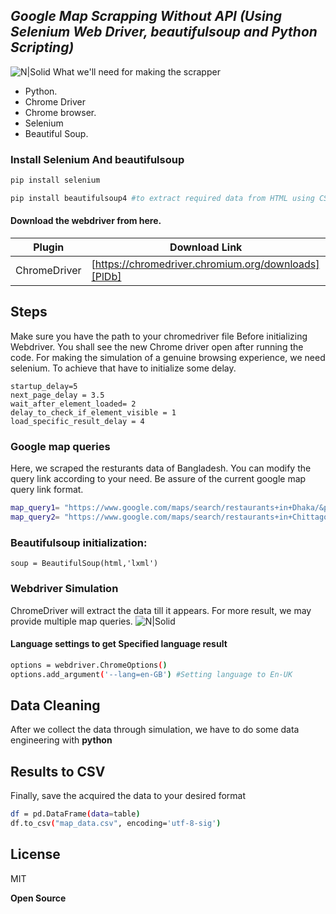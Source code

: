 ## _Google Map Scrapping Without API (Using Selenium Web Driver, beautifulsoup and Python Scripting)_

![N|Solid](https://i.ibb.co/FzfzLq4/scrape-google-maps-with-python-and-selenium-removebg-preview.png)
What we'll need for making the scrapper
- Python.
- Chrome Driver 
- Chrome browser.
- Selenium 
- Beautiful Soup.
### Install Selenium And beautifulsoup 

```sh 
pip install selenium
```
```sh 
pip install beautifulsoup4 #to extract required data from HTML using CSS selectors or XPath  
``` 


#### Download the webdriver from here. 
| Plugin | Download Link |
| ------ | ------ |
| ChromeDriver | [https://chromedriver.chromium.org/downloads][PlDb] |

## Steps
Make sure you have the path to your chromedriver file Before initializing Webdriver. You shall see the new Chrome driver open after running the code.
For making the simulation of a genuine browsing experience, we need selenium.
To achieve that have to initialize some delay.
```
startup_delay=5
next_page_delay = 3.5
wait_after_element_loaded= 2
delay_to_check_if_element_visible = 1
load_specific_result_delay = 4
```
### Google map queries

Here, we scraped the resturants data of Bangladesh. You can modify the query link according to your need. Be assure of the current google map query link format.
```sh
map_query1= "https://www.google.com/maps/search/restaurants+in+Dhaka/&pws=0"
map_query2= "https://www.google.com/maps/search/restaurants+in+Chittagong/&pws=0" 
```
### Beautifulsoup initialization:
```soup = BeautifulSoup(html,'lxml')```
### Webdriver Simulation
ChromeDriver will extract the data till it appears. For more result, we may provide multiple map queries.
![N|Solid](https://i.ibb.co/34RFx1Q/google-maps-HTML-parsing-768x518.png)
#### Language settings to get Specified language result
```sh
options = webdriver.ChromeOptions()
options.add_argument('--lang=en-GB') #Setting language to En-UK
```
## Data Cleaning
After we collect the data through simulation, we have to do some data engineering with **python**

## Results to CSV
Finally, save the acquired the data to your desired format
```sh
df = pd.DataFrame(data=table)
df.to_csv("map_data.csv", encoding='utf-8-sig')
```


## License

MIT

**Open Source**

